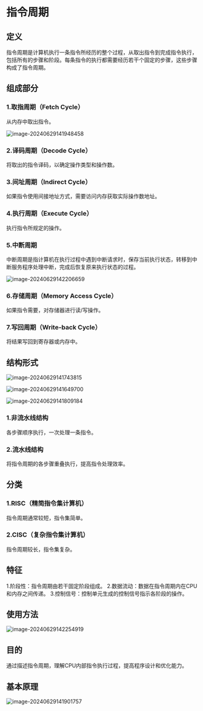 # 指令周期

## 定义

指令周期是计算机执行一条指令所经历的整个过程，从取出指令到完成指令执行，包括所有的步骤和阶段。每条指令的执行都需要经历若干个固定的步骤，这些步骤构成了指令周期。



## 组成部分



### 1.取指周期（Fetch Cycle）

从内存中取出指令。

![image-20240629141948458](../TyporaImage/计算机组成原理图片/image-20240629141948458.png)

### 2.译码周期（Decode Cycle）

将取出的指令译码，以确定操作类型和操作数。

### 3.间址周期（Indirect Cycle）

如果指令使用间接地址方式，需要访问内存获取实际操作数地址。

### 4.执行周期（Execute Cycle）

执行指令所规定的操作。

### 5.中断周期

中断周期是指计算机在执行过程中遇到中断请求时，保存当前执行状态，转移到中断服务程序处理中断，完成后恢复原来执行状态的过程。

![image-20240629142206659](../TyporaImage/计算机组成原理图片/image-20240629142206659.png)

### 6.存储周期（Memory Access Cycle）



如果指令需要，对存储器进行读/写操作。

### 7.写回周期（Write-back Cycle）

将结果写回到寄存器或内存中。



## 结构形式

![image-20240629141743815](../TyporaImage/计算机组成原理图片/image-20240629141743815.png)

![image-20240629141649700](../TyporaImage/计算机组成原理图片/image-20240629141649700.png)

![image-20240629141809184](../TyporaImage/计算机组成原理图片/image-20240629141809184.png)

### 1.非流水线结构

各步骤顺序执行，一次处理一条指令。

### 2.流水线结构

将指令周期的各步骤重叠执行，提高指令处理效率。

## 分类

### 1.RISC（精简指令集计算机）

指令周期通常较短，指令集简单。

### 2.CISC（复杂指令集计算机）

指令周期较长，指令集复杂。



## 特征

1.阶段性：指令周期由若干固定阶段组成。
2.数据流动：数据在指令周期内在CPU和内存之间传递。
3.控制信号：控制单元生成的控制信号指示各阶段的操作。

## 使用方法

![image-20240629142254919](../TyporaImage/计算机组成原理图片/image-20240629142254919.png)

## 目的

通过描述指令周期，理解CPU内部指令执行过程，提高程序设计和优化能力。

## 基本原理

![image-20240629141901757](../TyporaImage/计算机组成原理图片/image-20240629141901757.png)